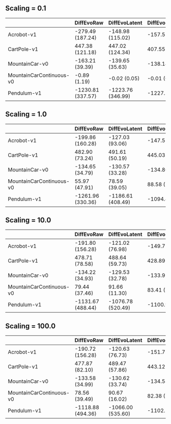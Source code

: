 
## Scaling = 0.1

|                          | DiffEvoRaw        | DiffEvoLatent     | DiffEvoLargeLatent   | CMAES             |
|:-------------------------|:------------------|:------------------|:---------------------|:------------------|
| Acrobot-v1               | -279.49 (187.24)  | -148.98 (115.02)  | -157.55 (116.94)     | -486.89 (56.69)   |
| CartPole-v1              | 447.38 (121.18)   | 447.02 (124.34)   | 407.55 (154.89)      | 32.64 (71.81)     |
| MountainCar-v0           | -163.21 (39.39)   | -139.65 (35.63)   | -138.14 (37.58)      | -199.18 (7.29)    |
| MountainCarContinuous-v0 | -0.89 (1.19)      | -0.02 (0.05)      | -0.01 (0.05)         | -0.14 (0.21)      |
| Pendulum-v1              | -1230.81 (337.57) | -1223.76 (346.99) | -1227.12 (340.66)    | -1257.21 (302.57) |

## Scaling = 1.0

|                          | DiffEvoRaw        | DiffEvoLatent     | DiffEvoLargeLatent   | CMAES             |
|:-------------------------|:------------------|:------------------|:---------------------|:------------------|
| Acrobot-v1               | -199.86 (160.28)  | -127.03 (93.06)   | -147.55 (107.21)     | -471.03 (81.48)   |
| CartPole-v1              | 482.90 (73.24)    | 491.61 (50.19)    | 445.03 (124.20)      | 77.67 (127.25)    |
| MountainCar-v0           | -134.65 (34.79)   | -130.57 (33.28)   | -134.80 (37.49)      | -194.68 (18.30)   |
| MountainCarContinuous-v0 | 55.97 (47.91)     | 78.59 (39.05)     | 88.58 (21.66)        | 33.94 (63.75)     |
| Pendulum-v1              | -1261.96 (330.36) | -1186.61 (408.49) | -1094.40 (532.60)    | -1397.09 (217.38) |

## Scaling = 10.0

|                          | DiffEvoRaw        | DiffEvoLatent     | DiffEvoLargeLatent   | CMAES             |
|:-------------------------|:------------------|:------------------|:---------------------|:------------------|
| Acrobot-v1               | -191.80 (156.28)  | -121.02 (76.98)   | -149.77 (105.04)     | -469.18 (83.56)   |
| CartPole-v1              | 478.71 (78.58)    | 488.64 (59.73)    | 428.89 (142.70)      | 79.47 (130.25)    |
| MountainCar-v0           | -134.22 (34.93)   | -129.53 (32.78)   | -133.92 (36.60)      | -194.85 (17.89)   |
| MountainCarContinuous-v0 | 79.44 (37.46)     | 91.66 (11.30)     | 83.41 (33.82)        | 10.90 (68.52)     |
| Pendulum-v1              | -1131.67 (488.44) | -1076.78 (520.49) | -1100.99 (519.50)    | -1368.21 (246.34) |

## Scaling = 100.0

|                          | DiffEvoRaw        | DiffEvoLatent     | DiffEvoLargeLatent   | CMAES             |
|:-------------------------|:------------------|:------------------|:---------------------|:------------------|
| Acrobot-v1               | -190.72 (156.28)  | -120.63 (76.73)   | -151.72 (110.32)     | -469.58 (83.27)   |
| CartPole-v1              | 477.87 (82.10)    | 489.47 (57.86)    | 443.12 (128.48)      | 77.72 (127.89)    |
| MountainCar-v0           | -133.58 (34.99)   | -130.62 (33.74)   | -134.58 (37.45)      | -194.64 (18.22)   |
| MountainCarContinuous-v0 | 78.56 (39.49)     | 90.67 (16.02)     | 82.38 (35.57)        | 12.97 (69.27)     |
| Pendulum-v1              | -1118.88 (494.36) | -1066.00 (535.60) | -1102.28 (521.71)    | -1367.11 (243.03) |
